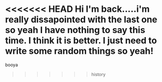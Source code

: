 <<<<<<< HEAD
Hi I'm back.....i'm really dissapointed with the last one so yeah I have nothing to say this time.
I think it is better. I just need to write some random things so yeah!
=======
booya
>>>>>>> history
